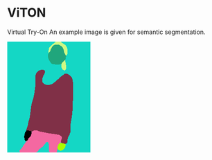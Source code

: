 # ViTON
Virtual Try-On
An example image is given for semantic segmentation. <br/>

![alt text](000001_0.png)
